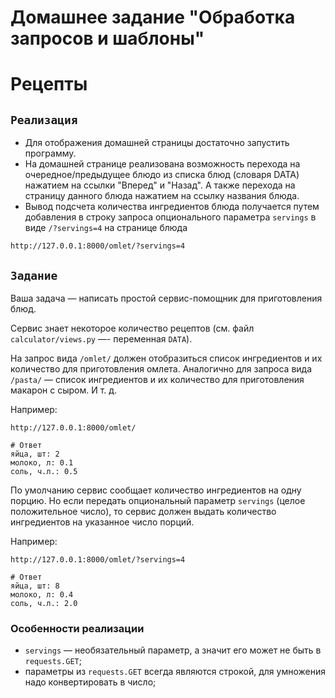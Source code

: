# Домашнее задание "Обработка запросов и шаблоны"
# Рецепты
## `Реализация`

* Для отображения домашней страницы достаточно запустить программу.
* На домашней странице реализована возможность перехода на очередное/предыдущее
блюдо из списка блюд (словаря DATA) нажатием на ссылки "Вперед" и "Назад". 
А также перехода на страницу данного блюда нажатием на ссылку названия блюда.
* Вывод подсчета количества ингредиентов блюда получается путем добавления в 
строку запроса опционального параметра `servings` в виде `/?servings=4` на странице
блюда

```
http://127.0.0.1:8000/omlet/?servings=4
```
## `Задание`

Ваша задача — написать простой сервис-помощник для приготовления блюд.

Сервис знает некоторое количество рецептов 
(см. файл `calculator/views.py` —- переменная `DATA`).

На запрос вида `/omlet/` должен отобразиться список ингредиентов 
и их количество для приготовления омлета. Аналогично для запроса 
вида `/pasta/` — список ингредиентов и их количество для приготовления 
макарон с сыром. И т. д.

Например:

```
http://127.0.0.1:8000/omlet/

# Ответ
яйца, шт: 2
молоко, л: 0.1
соль, ч.л.: 0.5
```

По умолчанию сервис сообщает количество ингредиентов на одну порцию. 
Но если передать опциональный параметр `servings` (целое положительное число), 
то сервис должен выдать количество ингредиентов на указанное число порций.

Например:

```
http://127.0.0.1:8000/omlet/?servings=4

# Ответ
яйца, шт: 8
молоко, л: 0.4
соль, ч.л.: 2.0
```

### Особенности реализации

- `servings` — необязательный параметр, а значит его может не быть в `requests.GET`;
- параметры из `requests.GET` всегда являются строкой, для умножения надо 
конвертировать в число;